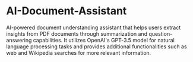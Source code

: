 # AI-Document-Assistant
AI-powered document understanding assistant that helps users extract insights from PDF documents through summarization and question-answering capabilities. It utilizes OpenAI's GPT-3.5 model for natural language processing tasks and provides additional functionalities such as web and Wikipedia searches for more relevant information.
